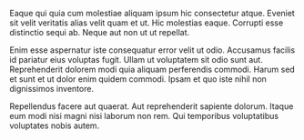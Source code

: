 Eaque qui quia cum molestiae aliquam ipsum hic consectetur atque. Eveniet sit velit veritatis alias velit quam et ut. Hic molestias eaque. Corrupti esse distinctio sequi ab. Neque aut non ut ut repellat.
 Enim esse aspernatur iste consequatur error velit ut odio. Accusamus facilis id pariatur eius voluptas fugit. Ullam ut voluptatem sit odio sunt aut. Reprehenderit dolorem modi quia aliquam perferendis commodi. Harum sed et sunt et ut dolor enim quidem commodi. Ipsam et quo iste nihil non dignissimos inventore.
 Repellendus facere aut quaerat. Aut reprehenderit sapiente dolorum. Itaque eum modi nisi magni nisi laborum non rem. Qui temporibus voluptatibus voluptates nobis autem.